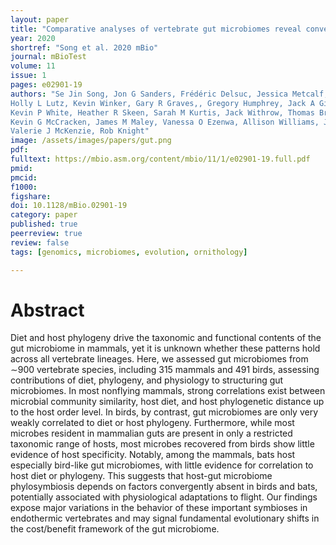 ```yaml
---
layout: paper
title: "Comparative analyses of vertebrate gut microbiomes reveal convergence between birds and bats"
year: 2020
shortref: "Song et al. 2020 mBio"
journal: mBioTest
volume: 11
issue: 1
pages: e02901-19
authors: "Se Jin Song, Jon G Sanders, Frédéric Delsuc, Jessica Metcalf, Katherine Amato, Michael W Taylor, Florent Mazel,
Holly L Lutz, Kevin Winker, Gary R Graves,, Gregory Humphrey, Jack A Gilbert, Shannon J Hackett,
Kevin P White, Heather R Skeen, Sarah M Kurtis, Jack Withrow, Thomas Braile, Matthew Miller,
Kevin G McCracken, James M Maley, Vanessa O Ezenwa, Allison Williams, Jessica M Blanton,
Valerie J McKenzie, Rob Knight"
image: /assets/images/papers/gut.png
pdf:
fulltext: https://mbio.asm.org/content/mbio/11/1/e02901-19.full.pdf
pmid:
pmcid:
f1000:
figshare:
doi: 10.1128/mBio.02901-19
category: paper
published: true
peerreview: true
review: false
tags: [genomics, microbiomes, evolution, ornithology]

---
```


# Abstract
Diet and host phylogeny drive the taxonomic and functional contents of the gut microbiome in mammals, yet it is unknown whether these patterns hold across all vertebrate lineages. Here, we assessed gut microbiomes from ∼900 vertebrate species, including 315 mammals and 491 birds, assessing contributions of diet, phylogeny, and physiology to structuring gut microbiomes. In most nonflying mammals, strong correlations exist between microbial community similarity, host diet, and host phylogenetic distance up to the host order level. In birds, by contrast, gut microbiomes are only very weakly correlated to diet or host phylogeny. Furthermore, while most microbes resident in mammalian guts are present in only a restricted taxonomic range of hosts, most microbes recovered from birds show little evidence of host specificity. Notably, among the mammals, bats host especially bird-like gut microbiomes, with little evidence for correlation to host diet or phylogeny. This suggests that host-gut microbiome phylosymbiosis depends on factors convergently absent in birds and bats, potentially associated with physiological adaptations to flight. Our findings expose major variations in the behavior of these important symbioses in endothermic vertebrates and may signal fundamental evolutionary shifts in the cost/benefit framework of the gut microbiome.
